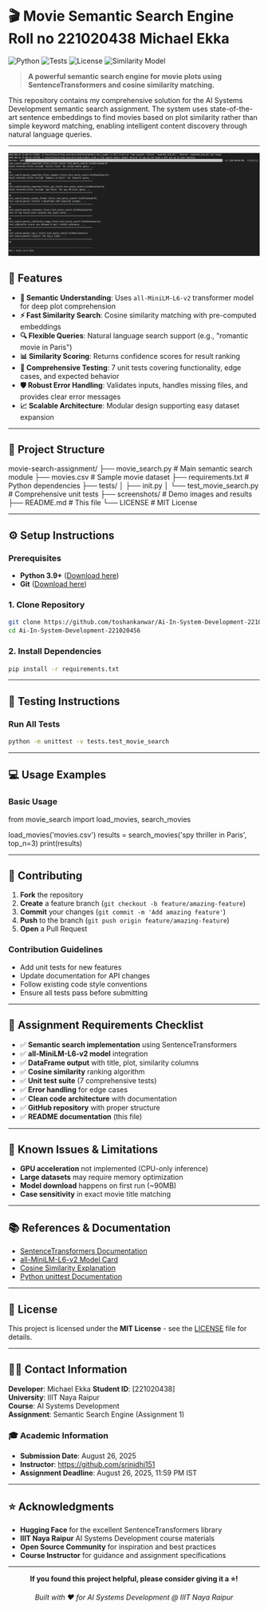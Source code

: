 # 🎬 Movie Semantic Search Engine Roll no 221020438 Michael Ekka

![Python](https://img.shields.io/badge/python-v3.9+-blue.svg)
![Tests](https://img.shields.io/badge/tests-7%2F7%20passing-brightgreen.svg)
![License](https://img.shields.io/badge/license-MIT-green.svg)
![Similarity Model](https://img.shields.io/badge/model-all--MiniLM--L6--v2-orange.svg)

> **A powerful semantic search engine for movie plots using SentenceTransformers and cosine similarity matching.**

This repository contains my comprehensive solution for the AI Systems Development semantic search assignment. The system uses state-of-the-art sentence embeddings to find movies based on plot similarity rather than simple keyword matching, enabling intelligent content discovery through natural language queries.

---
![Test Results](test-results/7-Test-Passed.png)

## 🚀 Features

- **🧠 Semantic Understanding**: Uses `all-MiniLM-L6-v2` transformer model for deep plot comprehension
- **⚡ Fast Similarity Search**: Cosine similarity matching with pre-computed embeddings
- **🔍 Flexible Queries**: Natural language search support (e.g., "romantic movie in Paris")
- **📊 Similarity Scoring**: Returns confidence scores for result ranking
- **🧪 Comprehensive Testing**: 7 unit tests covering functionality, edge cases, and expected behavior
- **🛡️ Robust Error Handling**: Validates inputs, handles missing files, and provides clear error messages
- **📈 Scalable Architecture**: Modular design supporting easy dataset expansion

---

## 📂 Project Structure

movie-search-assignment/
├── movie_search.py # Main semantic search module
├── movies.csv # Sample movie dataset
├── requirements.txt # Python dependencies
├── tests/
│ ├── init.py
│ └── test_movie_search.py # Comprehensive unit tests
├── screenshots/ # Demo images and results
├── README.md # This file
└── LICENSE # MIT License


---

## ⚙️ Setup Instructions

### Prerequisites
- **Python 3.9+** ([Download here](https://www.python.org/downloads/))
- **Git** ([Download here](https://git-scm.com/downloads))

### 1. Clone Repository
```bash
git clone https://github.com/toshankanwar/Ai-In-System-Development-221020456
cd Ai-In-System-Development-221020456
```

### 2. Install Dependencies
```bash
pip install -r requirements.txt
```

---

## 🧪 Testing Instructions

### Run All Tests
```bash
python -m unittest -v tests.test_movie_search
```

---

## 💻 Usage Examples

### Basic Usage
from movie_search import load_movies, search_movies

load_movies('movies.csv')
results = search_movies('spy thriller in Paris', top_n=3)
print(results)


---

## 🤝 Contributing

1. **Fork** the repository
2. **Create** a feature branch (`git checkout -b feature/amazing-feature`)
3. **Commit** your changes (`git commit -m 'Add amazing feature'`)
4. **Push** to the branch (`git push origin feature/amazing-feature`)
5. **Open** a Pull Request

### Contribution Guidelines
- Add unit tests for new features
- Update documentation for API changes
- Follow existing code style conventions
- Ensure all tests pass before submitting

---

## 📝 Assignment Requirements Checklist

- ✅ **Semantic search implementation** using SentenceTransformers
- ✅ **all-MiniLM-L6-v2 model** integration
- ✅ **DataFrame output** with title, plot, similarity columns
- ✅ **Cosine similarity** ranking algorithm
- ✅ **Unit test suite** (7 comprehensive tests)
- ✅ **Error handling** for edge cases
- ✅ **Clean code architecture** with documentation
- ✅ **GitHub repository** with proper structure
- ✅ **README documentation** (this file)

---

## 🐛 Known Issues & Limitations

- **GPU acceleration** not implemented (CPU-only inference)
- **Large datasets** may require memory optimization
- **Model download** happens on first run (~90MB)
- **Case sensitivity** in exact movie title matching

---

## 📚 References & Documentation

- [SentenceTransformers Documentation](https://www.sbert.net/)
- [all-MiniLM-L6-v2 Model Card](https://huggingface.co/sentence-transformers/all-MiniLM-L6-v2)
- [Cosine Similarity Explanation](https://en.wikipedia.org/wiki/Cosine_similarity)
- [Python unittest Documentation](https://docs.python.org/3/library/unittest.html)

---

## 📄 License

This project is licensed under the **MIT License** - see the [LICENSE](LICENSE.txt) file for details.

---

## 👨‍💻 Contact Information

**Developer**: Michael Ekka
**Student ID**: [221020438]  
**University**: IIIT Naya Raipur  
**Course**: AI Systems Development  
**Assignment**: Semantic Search Engine (Assignment 1)


### 🎓 Academic Information
- **Submission Date**: August 26, 2025
- **Instructor**: https://github.com/srinidhi151
- **Assignment Deadline**: August 26, 2025, 11:59 PM IST

---

## ⭐ Acknowledgments

- **Hugging Face** for the excellent SentenceTransformers library
- **IIIT Naya Raipur** AI Systems Development course materials
- **Open Source Community** for inspiration and best practices
- **Course Instructor** for guidance and assignment specifications

---

<div align="center">

**If you found this project helpful, please consider giving it a ⭐!**

*Built with ❤️ for AI Systems Development @ IIIT Naya Raipur*

</div>
